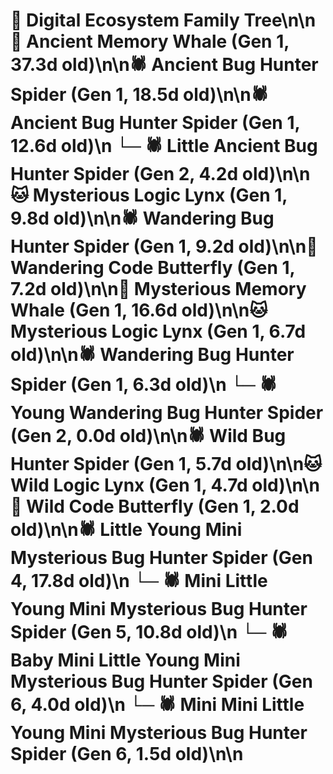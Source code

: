 # 🌳 Digital Ecosystem Family Tree\n\n🐋 Ancient Memory Whale (Gen 1, 37.3d old)\n\n🕷️ Ancient Bug Hunter Spider (Gen 1, 18.5d old)\n\n🕷️ Ancient Bug Hunter Spider (Gen 1, 12.6d old)\n  └─ 🕷️ Little Ancient Bug Hunter Spider (Gen 2, 4.2d old)\n\n🐱 Mysterious Logic Lynx (Gen 1, 9.8d old)\n\n🕷️ Wandering Bug Hunter Spider (Gen 1, 9.2d old)\n\n🦋 Wandering Code Butterfly (Gen 1, 7.2d old)\n\n🐋 Mysterious Memory Whale (Gen 1, 16.6d old)\n\n🐱 Mysterious Logic Lynx (Gen 1, 6.7d old)\n\n🕷️ Wandering Bug Hunter Spider (Gen 1, 6.3d old)\n  └─ 🕷️ Young Wandering Bug Hunter Spider (Gen 2, 0.0d old)\n\n🕷️ Wild Bug Hunter Spider (Gen 1, 5.7d old)\n\n🐱 Wild Logic Lynx (Gen 1, 4.7d old)\n\n🦋 Wild Code Butterfly (Gen 1, 2.0d old)\n\n🕷️ Little Young Mini Mysterious Bug Hunter Spider (Gen 4, 17.8d old)\n  └─ 🕷️ Mini Little Young Mini Mysterious Bug Hunter Spider (Gen 5, 10.8d old)\n    └─ 🕷️ Baby Mini Little Young Mini Mysterious Bug Hunter Spider (Gen 6, 4.0d old)\n    └─ 🕷️ Mini Mini Little Young Mini Mysterious Bug Hunter Spider (Gen 6, 1.5d old)\n\n